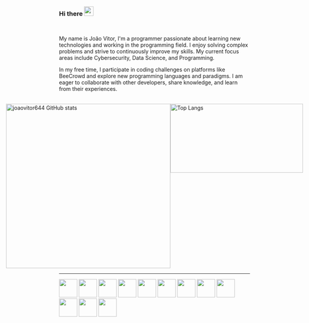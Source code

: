 ### Hi there <img src="https://media.giphy.com/media/hvRJCLFzcasrR4ia7z/giphy.gif" width="25px">


<br/>

My name is João Vitor, I'm a programmer passionate about learning new technologies and working in the programming field. I enjoy solving complex problems and strive to continuously improve my skills. My current focus areas include Cybersecurity, Data Science, and Programming. 

In my free time, I participate in coding challenges on platforms like BeeCrowd and explore new programming languages and paradigms. I am eager to collaborate with other developers, share knowledge, and learn from their experiences.

<br/>
<div style="display: flex; justify-content: center;">

  <a href="https://github.com/joaovitor644/github-readme-stats" >
    <img style="width: 31em;" src="https://github-readme-stats.vercel.app/api?username=joaovitor644&show_icons=true&theme=radical&rank_icon=github" alt="joaovitor644 GitHub stats">
  </a>
  
  <a href="https://github.com/joaovitor644/github-readme-stats">
    <img style="width: 25em; height: 13em" src="https://github-readme-stats.vercel.app/api/top-langs/?username=joaovitor644&langs_count=6&layout=compact&theme=radical" alt="Top Langs">
  </a>
  
</div>
<hr>
<div>
  <img src="https://cdn.jsdelivr.net/gh/devicons/devicon/icons/linux/linux-original.svg"  style="height:48px;width:48px;" />
  <img src="https://cdn.jsdelivr.net/gh/devicons/devicon/icons/git/git-original.svg" style="height:48px;width:48px;"/>
  <img src="https://cdn.jsdelivr.net/gh/devicons/devicon/icons/html5/html5-original.svg" style="height:48px;width:48px;" />
  <img src="https://cdn.jsdelivr.net/gh/devicons/devicon/icons/javascript/javascript-original.svg" style="height:48px;width:48px;"/>
  <img src="https://cdn.jsdelivr.net/gh/devicons/devicon/icons/css3/css3-original.svg"  style="height:48px;width:48px;"/>
  <img src="https://cdn.jsdelivr.net/gh/devicons/devicon/icons/react/react-original.svg" style="height:48px;width:48px;"/>
  <img src="https://cdn.jsdelivr.net/gh/devicons/devicon/icons/nodejs/nodejs-original.svg" style="height:48px;width:48px;" />
  <img src="https://cdn.jsdelivr.net/gh/devicons/devicon/icons/docker/docker-original.svg" style="height:48px;width:48px;" />
  <img src="https://cdn.jsdelivr.net/gh/devicons/devicon/icons/c/c-original.svg" style="height:48px;width:48px;" />
  <img src="https://cdn.jsdelivr.net/gh/devicons/devicon/icons/java/java-original.svg" style="height:48px;width:48px;" />
  <img src="https://cdn.jsdelivr.net/gh/devicons/devicon/icons/python/python-original.svg" style="height:48px;width:48px;" />
  <img src="https://cdn.jsdelivr.net/gh/devicons/devicon/icons/postgresql/postgresql-original.svg" style="height:48px;width:48px;" />
</div>
